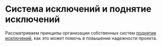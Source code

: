 # Cистема исключений и поднятие исключений

Рассматриваем принципы организации собственных систем [поднятия исключений](https://devpractice.ru/python-lesson-11-work-with-exceptions/), как это может помочь в повышении надежности проекта.